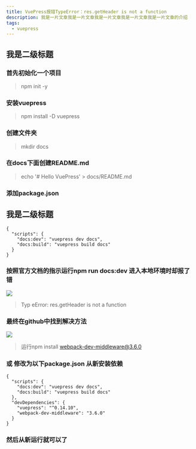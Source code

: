 ```yaml
---
title: VuePress报错TypeError：res.getHeader is not a function
description: 我是一片文章我是一片文章我是一片文章我是一片文章我是一片文章的介绍
tags:
  - vuepress
---
```




## 我是二级标题


### 首先初始化一个项目
> npm init -y

### 安装vuepress
> npm install -D vuepress

### 创建文件夹
> mkdir docs

### 在docs下面创建README.md
> echo '# Hello VuePress' > docs/README.md


### 添加package.json

## 我是二级标题

```
{
  "scripts": {
    "docs:dev": "vuepress dev docs",
    "docs:build": "vuepress build docs"
  }
}
```

### 按照官方文档的指示运行npm run docs:dev  进入本地环境时却报了错


![](https://user-gold-cdn.xitu.io/2019/3/14/1697cb2dfa139fda?w=1086&h=162&f=png&s=100972)
>Typ
eError: res.getHeader is not a function

### 最终在github中找到解决方法

![](https://user-gold-cdn.xitu.io/2019/3/14/1697cbe1363b2f3a?w=905&h=471&f=png&s=57145)

>运行npm install webpack-dev-middleware@3.6.0

### 或 修改为以下package.json 从新安装依赖

```
{
  "scripts": {
    "docs:dev": "vuepress dev docs",
    "docs:build": "vuepress build docs"
  },
  "devDependencies": {
    "vuepress": "^0.14.10",
    "webpack-dev-middleware": "3.6.0"
  }
}
```
### 然后从新运行就可以了

